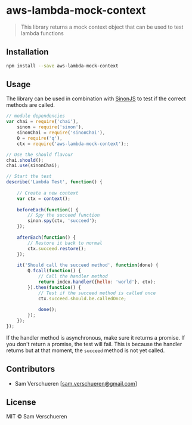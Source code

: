# aws-lambda-mock-context

> This library returns a mock context object that can be used to test lambda functions

## Installation

```bash
npm install --save aws-lambda-mock-context
```

## Usage

The library can be used in combination with [SinonJS](http://sinonjs.org/) to test if the correct
methods are called.

```javascript
// module dependencies
var chai = require('chai'),
    sinon = require('sinon'),
    sinonChai = require('sinonChai'),
    Q = require('q'),
    ctx = require('aws-lambda-mock-context');;

// Use the should flavour
chai.should();
chai.use(sinonChai);

// Start the test
describe('Lambda Test', function() {
    
    // Create a new context
    var ctx = context();
    
    beforeEach(function() {
        // Spy the succeed function
        sinon.spy(ctx, 'succeed');
    });
    
    afterEach(function() {
        // Restore it back to normal
        ctx.succeed.restore();
    });
    
    it('Should call the succeed method', function(done) {
        Q.fcall(function() {
            // Call the handler method
            return index.handler({hello: 'world'}, ctx);
        }).then(function() {
            // Test if the succeed method is called once
            ctx.succeed.should.be.calledOnce;
            
            done();
        });
    });
});
```

If the handler method is asynchronous, make sure it returns a promise. If you don't return
a promise, the test will fail. This is because the handler returns but at that moment, the
`succeed` method is not yet called.

## Contributors

- Sam Verschueren [<sam.verschueren@gmail.com>]

## License

MIT © Sam Verschueren
